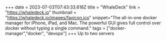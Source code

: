 +++
date = 2023-07-03T07:43:33.618Z
title = "WhaleDeck"
link = "https://whaledeck.io"
thumbnail = "https://whaledeck.io/images/favicon.ico"
snippet="The all-in-one docker manager for iPhone, iPad, and Mac. The powerful GUI gives full control over docker without typing a single command."
tags = ["docker-manager","docker", "devops"]
+++
Up to two servers
